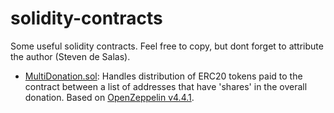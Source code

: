 # solidity-contracts

Some useful solidity contracts. Feel free to copy, but dont forget to attribute the author (Steven de Salas).

- [MultiDonation.sol](./contracts/MultiDonation/MultiDonation.sol): Handles distribution of ERC20 tokens paid to the contract between a list of addresses that have 'shares' in the overall donation. Based on [OpenZeppelin v4.4.1](https://github.com/OpenZeppelin/openzeppelin-contracts/tree/v4.4.1).
